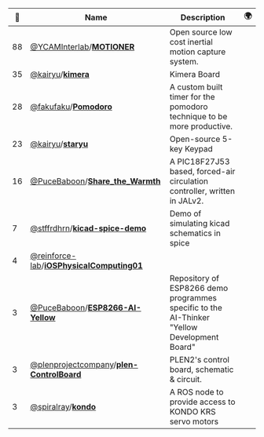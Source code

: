 |:star2: | Name | Description | 🌍|
|---|---|---|---|
|88|[@YCAMInterlab](https://github.com/YCAMInterlab)/[**MOTIONER**](https://github.com/YCAMInterlab/MOTIONER)|Open source low cost inertial motion capture system.||
|35|[@kairyu](https://github.com/kairyu)/[**kimera**](https://github.com/kairyu/kimera)|Kimera Board||
|28|[@fakufaku](https://github.com/fakufaku)/[**Pomodoro**](https://github.com/fakufaku/Pomodoro)|A custom built timer for the pomodoro technique to be more productive.||
|23|[@kairyu](https://github.com/kairyu)/[**staryu**](https://github.com/kairyu/staryu)|Open-source 5-key Keypad||
|16|[@PuceBaboon](https://github.com/PuceBaboon)/[**Share_the_Warmth**](https://github.com/PuceBaboon/Share_the_Warmth)|A PIC18F27J53 based, forced-air circulation controller, written in JALv2.||
|7|[@stffrdhrn](https://github.com/stffrdhrn)/[**kicad-spice-demo**](https://github.com/stffrdhrn/kicad-spice-demo)|Demo of simulating kicad schematics in spice||
|4|[@reinforce-lab](https://github.com/reinforce-lab)/[**iOSPhysicalComputing01**](https://github.com/reinforce-lab/iOSPhysicalComputing01)|||
|3|[@PuceBaboon](https://github.com/PuceBaboon)/[**ESP8266-AI-Yellow**](https://github.com/PuceBaboon/ESP8266-AI-Yellow)|Repository of ESP8266 demo programmes specific to the AI-Thinker "Yellow Development Board"||
|3|[@plenprojectcompany](https://github.com/plenprojectcompany)/[**plen-ControlBoard**](https://github.com/plenprojectcompany/plen-ControlBoard)|PLEN2's control board, schematic & circuit.||
|3|[@spiralray](https://github.com/spiralray)/[**kondo**](https://github.com/spiralray/kondo)|A ROS node to provide access to KONDO KRS servo motors||

